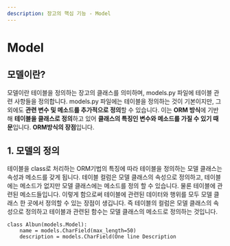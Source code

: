 ```yaml
---
description: 장고의 핵심 기능 - Model
---
```


# Model

## 모델이란? 

 모델이란 테이블을 정의하는 장고의 클래스를 의미하며, models.py 파일에 테이블 관련 사항들을 정의합니다. models.py 파일에는 테이블을 정의하는 것이 기본이지만, 그 외에도 **관련 변수 및 메소드를 추가적으로 정의**할 수 있습니다. 이는 **ORM 방식**에 기반해 **테이블을 클래스로 정의**하고 있어 **클래스의 특징인 변수와 메소드를 가질 수 있기 때문**입니다. **ORM방식의 장점**입니다.

## 1. 모델의 정의 

테이블을 class로 처리하는 ORM기법의 특징에 따라 테이블을 정의하는 모델 클래스는 속성과 메소드를 갖게 됩니다. 테이블 컬럼은 모델 클래스의 속성으로 정의하고, 테이블에는 메소드가 없지만 모델 클래스에는 메소드를 정의 할 수 있습니다. 물론 테이블에 관련된 메소드들입니다. 이렇게 함으로써 테이블에 관련된 데이터와 행위를 모두 모델 클래스 한 곳에서 정의할 수 있는 장점이 생깁니다. 즉 테이블의 컬럼은 모델 클래스의 속성으로 정의하고 테이블과 관련된 함수는 모델 클래스의 메소드로 정의하는 것입니다. 

```text
class Albun(models.Model):
    name = models.CharField(max_length=50)
    description = models.CharField(One line Description
```

